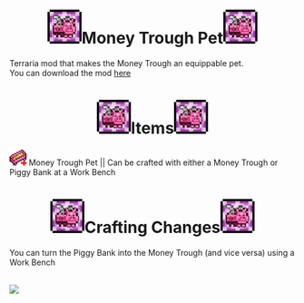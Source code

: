 # <div align="center"><a href="#money-trough-pet"><img src="https://github.com/SoaringGecko/MoneyTroughPet/blob/master/icon.png?raw=true" height="60px"></a>Money Trough Pet<a href="#money-trough-pet"><img src="https://github.com/SoaringGecko/MoneyTroughPet/blob/master/icon.png?raw=true" height="60px"></a></div>
Terraria mod that makes the Money Trough an equippable pet.<br/>
You can download the mod <a href="https://github.com/SoaringGecko/MoneyTroughPet/releases">here</a>

# <div align="center"><a href="#items"><img src="https://github.com/SoaringGecko/MoneyTroughPet/blob/master/icon.png?raw=true" height="60px"></a>Items<a href="#items"><img src="https://github.com/SoaringGecko/MoneyTroughPet/blob/master/icon.png?raw=true" height="60px"></a></div>
<img src="https://github.com/SoaringGecko/MoneyTroughPet/blob/master/Items/MoneyTroughPet.png?raw=true"> Money Trough Pet || Can be crafted with either a Money Trough or Piggy Bank at a Work Bench

# <div align="center"><a href="#crafting-changes"><img src="https://github.com/SoaringGecko/MoneyTroughPet/blob/master/icon.png?raw=true" height="60px"></a>Crafting Changes<a href="#crafting-changes"><img src="https://github.com/SoaringGecko/MoneyTroughPet/blob/master/icon.png?raw=true" height="60px"></a></div>
You can turn the Piggy Bank into the Money Trough (and vice versa) using a Work Bench

</br>
<img src="http://javid.ddns.net/tModLoader/widget/widgetimage/MoneyTroughPet.png" width="500">
